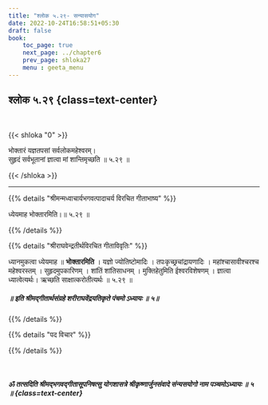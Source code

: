 ```yaml
---
title: "श्लोक ५.२९- सन्यासयोग"
date: 2022-10-24T16:58:51+05:30
draft: false
book:
    toc_page: true
    next_page: ../chapter6
    prev_page: shloka27
    menu : geeta_menu
---
```




## श्लोक ५.२९ {class=text-center}

<br/>

{{< shloka  "0"  >}}

भोक्तारं यज्ञतपसां सर्वलोकमहेश्वरम्।  
सुहृदं सर्वभूतानां ज्ञात्वा मां शान्तिमृच्छति ॥ ५.२९ ॥

{{< /shloka >}}

---


{{% details "श्रीमन्मध्वाचार्यभगवत्पादाचर्य विरचित  गीताभाष्य" %}}

ध्येयमाह भोक्तारमिति।॥ ५.२९ ॥

{{% /details %}}



{{% details "श्रीराघवेन्द्रतीर्थविरचित गीताविवृतिः" %}}

ध्यानमुकत्वा ध्येयमाह ॥ **भोक्तारमिति** । यज्ञो ज्योतिष्टोमादिः । 
तपःकृच्छ्रचांद्रायणादिः । महांश्चासावीश्चरश्च महेश्वरस्तम्‌ । 
सुहृदमुपकारिणम्‌ । शांतिं शांतिसाधनम्‌ । मुक्तिहेतुमिति 
ईश्वरविशेषणम्‌ । 
ज्ञात्वा ध्यात्वेत्यर्थः। ऋच्छति साक्षात्करोतीत्यर्थः ॥ ५.२९ ॥

##### ॥ इति श्रीमद्गीतार्थसंग्रहे शरीराघवेंद्रयतिकृते पंचमो ऽध्यायः ॥ ५॥


{{% /details %}}



{{% details "पद विचार" %}}


{{% /details %}}  

</br>

##### ॐ तत्सदिति श्रीमद्भगवद्गीतासूपनिषत्सु योगशासत्रे श्रीकृष्णार्जुनसंवादे संन्यसयोगो नाम पञ्चमोऽध्यायः ॥ ५ ॥ {class=text-center}



